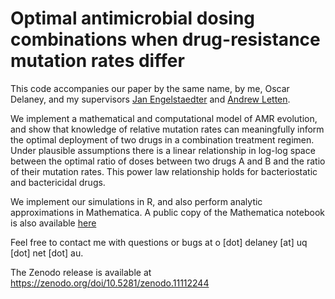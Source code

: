 # Optimal antimicrobial dosing combinations when drug-resistance mutation rates differ

This code accompanies our paper by the same name, by me, Oscar Delaney, and my supervisors [Jan Engelstaedter](https://github.com/JanEngelstaedter) and [Andrew Letten](https://github.com/andrewletten).

We implement a mathematical and computational model of AMR evolution, and show that knowledge of relative mutation rates can meaningfully inform the optimal deployment of two drugs in a combination treatment regimen. Under plausible assumptions there is a linear relationship in log-log space between the optimal ratio of doses between two drugs A and B and the ratio of their mutation rates. This power law relationship holds for bacteriostatic and bactericidal drugs.

We implement our simulations in R, and also perform analytic approximations in Mathematica. A public copy of the Mathematica notebook is also available [here](https://www.wolframcloud.com/obj/odelaney/Published/AMR_mutation_rates.nb)

Feel free to contact me with questions or bugs at o [dot] delaney [at] uq [dot] net [dot] au.

The Zenodo release is available at https://zenodo.org/doi/10.5281/zenodo.11112244

